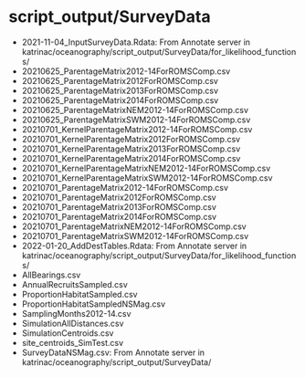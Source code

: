 # script_output/SurveyData

* 2021-11-04_InputSurveyData.Rdata: From Annotate server in katrinac/oceanography/script_output/SurveyData/for_likelihood_functions/
* 20210625_ParentageMatrix2012-14ForROMSComp.csv
* 20210625_ParentageMatrix2012ForROMSComp.csv
* 20210625_ParentageMatrix2013ForROMSComp.csv
* 20210625_ParentageMatrix2014ForROMSComp.csv
* 20210625_ParentageMatrixNEM2012-14ForROMSComp.csv
* 20210625_ParentageMatrixSWM2012-14ForROMSComp.csv
* 20210701_KernelParentageMatrix2012-14ForROMSComp.csv
* 20210701_KernelParentageMatrix2012ForROMSComp.csv
* 20210701_KernelParentageMatrix2013ForROMSComp.csv
* 20210701_KernelParentageMatrix2014ForROMSComp.csv
* 20210701_KernelParentageMatrixNEM2012-14ForROMSComp.csv
* 20210701_KernelParentageMatrixSWM2012-14ForROMSComp.csv
* 20210701_ParentageMatrix2012-14ForROMSComp.csv
* 20210701_ParentageMatrix2012ForROMSComp.csv
* 20210701_ParentageMatrix2013ForROMSComp.csv
* 20210701_ParentageMatrix2014ForROMSComp.csv
* 20210701_ParentageMatrixNEM2012-14ForROMSComp.csv
* 20210701_ParentageMatrixSWM2012-14ForROMSComp.csv
* 2022-01-20_AddDestTables.Rdata: From Annotate server in katrinac/oceanography/script_output/SurveyData/for_likelihood_functions/
* AllBearings.csv
* AnnualRecruitsSampled.csv
* ProportionHabitatSampled.csv
* ProportionHabitatSampledNSMag.csv
* SamplingMonths2012-14.csv
* SimulationAllDistances.csv
* SimulationCentroids.csv
* site_centroids_SimTest.csv
* SurveyDataNSMag.csv: From Annotate server in katrinac/oceanography/script_output/SurveyData/
